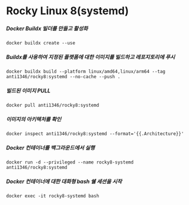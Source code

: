 # Rocky Linux 8(systemd)

#####  Docker Buildx 빌더를 만들고 활성화
```
docker buildx create --use
```
##### Buildx를 사용하여 지정된 플랫폼에 대한 이미지를 빌드하고 레포지토리에 푸시
```
docker buildx build --platform linux/amd64,linux/arm64 --tag anti1346/rocky8:systemd --no-cache --push .
```
##### 빌드된 이미지 PULL
```
docker pull anti1346/rocky8:systemd
```
##### 이미지의 아키텍처를 확인
```
docker inspect anti1346/rocky8:systemd --format='{{.Architecture}}'
```
##### Docker 컨테이너를 백그라운드에서 실행
```
docker run -d --privileged --name rocky8-systemd anti1346/rocky8:systemd
```
##### Docker 컨테이너에 대한 대화형 bash 쉘 세션을 시작
```
docker exec -it rocky8-systemd bash
```
